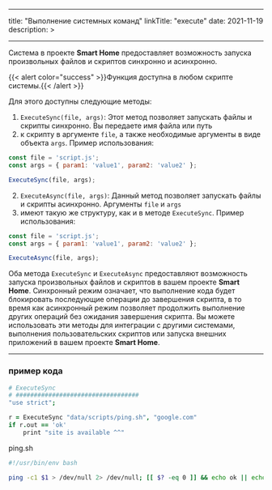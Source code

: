 
---
title: "Выполнение системных команд"
linkTitle: "execute"
date: 2021-11-19
description: >

---

Система в проекте **Smart Home** предоставляет возможность запуска произвольных файлов и скриптов синхронно и асинхронно.

{{< alert color="success" >}}Функция доступна в любом скрипте системы.{{< /alert >}}

Для этого доступны следующие методы:

1. `ExecuteSync(file, args)`: Этот метод позволяет запускать файлы и скрипты синхронно. Вы передаете имя файла или путь 
2. к скрипту в аргументе `file`, а также необходимые аргументы в виде объекта `args`. Пример использования:

```javascript
const file = 'script.js';
const args = { param1: 'value1', param2: 'value2' };

ExecuteSync(file, args);
```

2. `ExecuteAsync(file, args)`: Данный метод позволяет запускать файлы и скрипты асинхронно. Аргументы `file` и `args` 
3. имеют такую же структуру, как и в методе `ExecuteSync`. Пример использования:

```javascript
const file = 'script.js';
const args = { param1: 'value1', param2: 'value2' };

ExecuteAsync(file, args);
```

Оба метода `ExecuteSync` и `ExecuteAsync` предоставляют возможность запуска произвольных файлов и скриптов в вашем проекте 
**Smart Home**. Синхронный режим означает, что выполнение кода будет блокировать последующие операции до завершения скрипта,
в то время как асинхронный режим позволяет продолжить выполнение других операций без ожидания завершения скрипта.
Вы можете использовать эти методы для интеграции с другими системами, выполнения пользовательских скриптов или запуска 
внешних приложений в вашем проекте **Smart Home**.

----------------

### пример кода

```coffeescript
# ExecuteSync
# ##################################
"use strict";

r = ExecuteSync "data/scripts/ping.sh", "google.com"
if r.out == 'ok'
    print "site is available ^^"
```

ping.sh
```bash
#!/usr/bin/env bash

ping -c1 $1 > /dev/null 2> /dev/null; [[ $? -eq 0 ]] && echo ok || echo "err"
```
